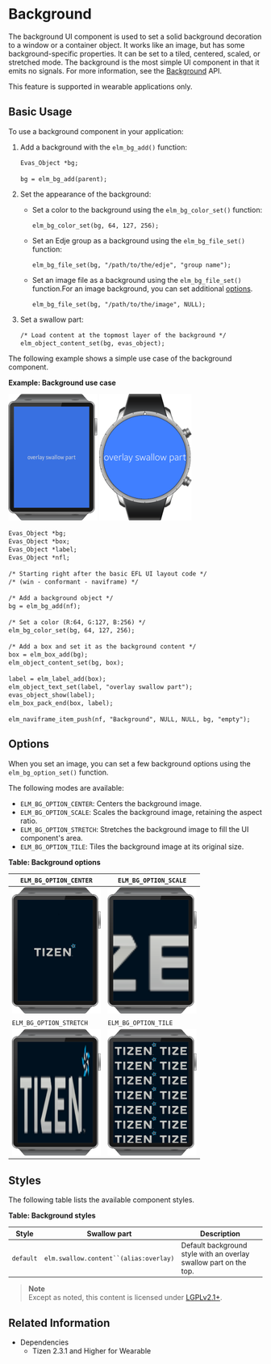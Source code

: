 # Background

The background UI component is used to set a solid background decoration to a window or a container object. It works like an image, but has some background-specific properties. It can be set to a tiled, centered, scaled, or stretched mode. The background is the most simple UI component in that it emits no signals. For more information, see the [Background](../../../../api/wearable/latest/group__Elm__Bg.html) API.

This feature is supported in wearable applications only.

## Basic Usage

To use a background component in your application:

1. Add a background with the `elm_bg_add()` function:

   ```
   Evas_Object *bg;

   bg = elm_bg_add(parent);
   ```

2. Set the appearance of the background:

   - Set a color to the background using the `elm_bg_color_set()` function:

     ```
     elm_bg_color_set(bg, 64, 127, 256);
     ```

   - Set an Edje group as a background using the `elm_bg_file_set()` function:

     ```
     elm_bg_file_set(bg, "/path/to/the/edje", "group name");
     ```

   - Set an image file as a background using the `elm_bg_file_set()` function.For an image background, you can set additional [options](#options).

     ```
     elm_bg_file_set(bg, "/path/to/the/image", NULL);
     ```

3. Set a swallow part:

   ```
   /* Load content at the topmost layer of the background */
   elm_object_content_set(bg, evas_object);
   ```

The following example shows a simple use case of the background component.

**Example: Background use case**

 ![Background](./media/rect_bg.png)   ![Background](./media/circle_bg.png)

```
Evas_Object *bg;
Evas_Object *box;
Evas_Object *label;
Evas_Object *nfl;

/* Starting right after the basic EFL UI layout code */
/* (win - conformant - naviframe) */

/* Add a background object */
bg = elm_bg_add(nf);

/* Set a color (R:64, G:127, B:256) */
elm_bg_color_set(bg, 64, 127, 256);

/* Add a box and set it as the background content */
box = elm_box_add(bg);
elm_object_content_set(bg, box);

label = elm_label_add(box);
elm_object_text_set(label, "overlay swallow part");
evas_object_show(label);
elm_box_pack_end(box, label);

elm_naviframe_item_push(nf, "Background", NULL, NULL, bg, "empty");
```

## Options

When you set an image, you can set a few background options using the `elm_bg_option_set()` function.

The following modes are available:

- `ELM_BG_OPTION_CENTER`: Centers the background image.
- `ELM_BG_OPTION_SCALE`: Scales the background image, retaining the aspect ratio.
- `ELM_BG_OPTION_STRETCH`: Stretches the background image to fill the UI component's area.
- `ELM_BG_OPTION_TILE`: Tiles the background image at its original size.

**Table: Background options**

| `ELM_BG_OPTION_CENTER`                   | `ELM_BG_OPTION_SCALE`                    |
|----------------------------------------|----------------------------------------|
| ![Center](./media/rect_bg_option_center.png) | ![Scale](./media/rect_bg_option_scale.png) |
| `ELM_BG_OPTION_STRETCH`                  | `ELM_BG_OPTION_TILE`                     |
| ![Stretch](./media/rect_bg_option_stretch.png) | ![Tile](./media/rect_bg_option_tile.png) |

## Styles

The following table lists the available component styles.

**Table: Background styles**

| Style     | Swallow part                           | Description                              |
|---------|--------------------------------------|----------------------------------------|
| `default` | `elm.swallow.content``(alias:overlay)` | Default background style with an overlay swallow part on the top. |

> **Note**  
> Except as noted, this content is licensed under [LGPLv2.1+](http://opensource.org/licenses/LGPL-2.1).

## Related Information
- Dependencies
  - Tizen 2.3.1 and Higher for Wearable

